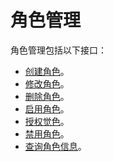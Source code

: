 # 角色管理

角色管理包括以下接口：

- [创建角色](./创建角色/create_role.md)。
- [修改角色](./修改角色/modify_role_byRoleId.md)。
- [删除角色](./删除角色/delete_role.md)。
- [启用角色](./启用角色/enable_role_byBatch.md)。
- [授权觉色](./授权角色/assign_role.md)。
- [禁用角色](./禁用角色/disable_user_byBatch.md)。
- [查询角色信息](./查询角色信息/getInfo.md)。